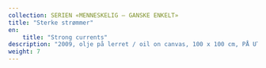 ```yaml
---
collection: SERIEN «MENNESKELIG – GANSKE ENKELT»
title: "Sterke strømmer"
en:
    title: "Strong currents"
description: "2009, olje på lerret / oil on canvas, 100 x 100 cm, PÅ UTLÅN"
weight: 7
---
```

